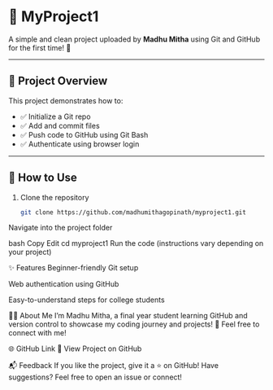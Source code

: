 # 🚀 MyProject1

A simple and clean project uploaded by **Madhu Mitha** using Git and GitHub for the first time! 🎉

---

## 📂 Project Overview

This project demonstrates how to:
- ✅ Initialize a Git repo
- ✅ Add and commit files
- ✅ Push code to GitHub using Git Bash
- ✅ Authenticate using browser login

---

## 🔧 How to Use

1. Clone the repository  
   ```bash
   git clone https://github.com/madhumithagopinath/myproject1.git
Navigate into the project folder

bash
Copy
Edit
cd myproject1
Run the code (instructions vary depending on your project)

✨ Features
Beginner-friendly Git setup

Web authentication using GitHub

Easy-to-understand steps for college students

🧑‍🎓 About Me
I’m Madhu Mitha, a final year student learning GitHub and version control to showcase my coding journey and projects! 🌱
Feel free to connect with me!

🌐 GitHub Link
🔗 View Project on GitHub

📬 Feedback
If you like the project, give it a ⭐ on GitHub!
Have suggestions? Feel free to open an issue or connect!

